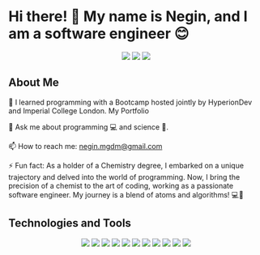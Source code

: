 # Hi there! 👋 My name is Negin, and I am a software engineer 😊

<p align="center">
  <a href="mailto:negin.mgdm@gmail.com"><img src="https://img.shields.io/badge/-Gmail-D14836?style=for-the-badge&logo=Gmail&logoColor=white"/></a>
  <a href="https://www.linkedin.com/in/negin-moghadam-a3905319b/"><img src="https://img.shields.io/badge/-LinkedIn-0077B5?style=for-the-badge&logo=LinkedIn&logoColor=white"/></a>
  <a href="https://leetcode.com/u/user7583uk/"><img src="https://img.shields.io/badge/-LeetCode-FFA116?style=for-the-badge&logo=LeetCode&logoColor=white"/></a>
</p>

## About Me

🌱 I learned programming with a Bootcamp hosted jointly by HyperionDev and Imperial College London. My Portfolio

💬 Ask me about programming 💻 and science 🧪.

📫 How to reach me: negin.mgdm@gmail.com

⚡ Fun fact: As a holder of a Chemistry degree, I embarked on a unique trajectory and delved into the world of programming. Now, I bring the precision of a chemist to the art of coding, working as a passionate software engineer. My journey is a blend of atoms and algorithms! 💻🔬

## Technologies and Tools

<p align="center">
  <img src="https://img.shields.io/badge/Python-3670A0?style=for-the-badge&logo=Python&logoColor=ffdd54"/>
  <img src="https://img.shields.io/badge/-JavaScript-F7DF1E?style=for-the-badge&logo=JavaScript&logoColor=black"/>
  <img src="https://img.shields.io/badge/SQLite-%2307405e.svg?style=for-the-badge&logo=SQLite&logoColor=white"/>
  <img src="https://img.shields.io/badge/-Git-F05032?style=for-the-badge&logo=Git&logoColor=white"/>
  <img src="https://img.shields.io/badge/github-%23121011.svg?style=for-the-badge&logo=github&logoColor=white"/>
  <img src="https://img.shields.io/badge/-Visual Studio-5C2D91?style=for-the-badge&logo=Visual-Studio&logoColor=white"/>
  <img src="https://img.shields.io/badge/-HTML5-E34F26?style=for-the-badge&logo=HTML5&logoColor=white"/>
  <img src="https://img.shields.io/badge/-Bootstrap-7952B3?style=for-the-badge&logo=Bootstrap&logoColor=white"/>
  <img src="https://img.shields.io/badge/Microsoft_Excel-217346?style=for-the-badge&logo=microsoft-excel&logoColor=white"/>
  <img src="https://img.shields.io/badge/Microsoft_PowerPoint-B7472A?style=for-the-badge&logo=microsoft-powerpoint&logoColor=white"/>
  <img src="https://img.shields.io/badge/Microsoft_Word-2B579A?style=for-the-badge&logo=microsoft-word&logoColor=white"/>
</p>



<!---
negin-mgdm/negin-mgdm is a ✨ special ✨ repository because its `README.md` (this file) appears on your GitHub profile.
You can click the Preview link to take a look at your changes.
--->
